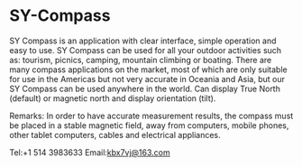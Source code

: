 # SY-Compass
SY Compass is an application with clear interface, simple operation and easy to use.
SY Compass can be used for all your outdoor activities such as: tourism, picnics, camping, mountain climbing or boating.
There are many compass applications on the market, most of which are only suitable for use in the Americas but not very accurate in Oceania and Asia, but our SY Compass can be used anywhere in the world.
Can display True North (default) or magnetic north and display orientation (tilt).

Remarks: In order to have accurate measurement results, the compass must be placed in a stable magnetic field, away from computers, mobile phones, other tablet computers, cables and electrical appliances.

Tel:+1 514 3983633
Email:kbx7vj@163.com
